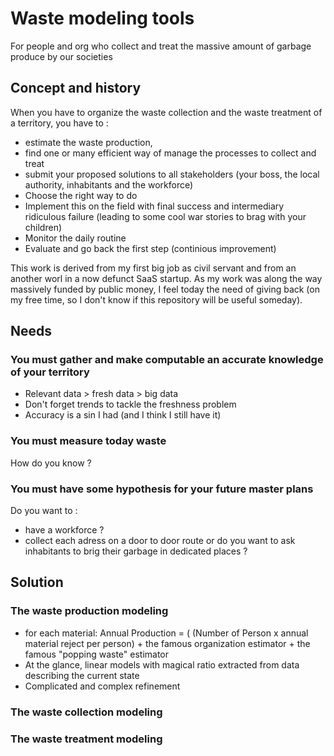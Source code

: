 # Waste modeling tools
For people and org who collect and treat the massive amount of garbage produce by our societies

## Concept and history
When you have to organize the waste collection and the waste treatment of a territory, you have to :
* estimate the waste production,
* find one or many efficient way of manage the processes to collect and treat
* submit your proposed solutions to all stakeholders (your boss, the local authority, inhabitants and the workforce)
* Choose the right way to do
* Implement this on the field with final success and intermediary ridiculous failure (leading to some cool war stories to brag with your children)
* Monitor the daily routine
* Evaluate and go back the first step (continious improvement)

This work is derived from my first big job as civil servant and from an another worl in a now defunct SaaS startup.
As my work was along the way massively funded by public money, I feel today the need of giving back (on my free time, so I don't know if this repository will be useful someday).

## Needs
### You must gather and make computable an accurate knowledge of your territory
* Relevant data > fresh data > big data 
* Don't forget trends to tackle the freshness problem
* Accuracy is a sin I had (and I think I still have it)

### You must measure today waste
How do you know ?

### You must have some hypothesis for your future master plans
Do you want to :
* have a workforce ?
* collect each adress on a door to door route or do you want to ask inhabitants to brig their garbage in dedicated places ?

## Solution
### The waste production modeling
* for each material: Annual Production = ( (Number of Person x annual material reject per person) + the famous organization estimator + the famous "popping waste" estimator
* At the glance, linear models with magical ratio extracted from data describing the current state
* Complicated and complex refinement

### The waste collection modeling




### The waste treatment modeling



